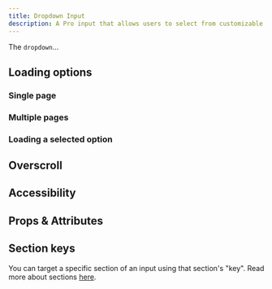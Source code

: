 ```yaml
---
title: Dropdown Input
description: A Pro input that allows users to select from customizable options list.
---
```


<InputPageHero title="Dropdown"></InputPageHero>

The `dropdown`...

<!-- Installation  -->

<!-- Base Example (plain text, static list) -->

<!-- Base Example (Option UI - CC selector) -->

## Loading options

### Single page

### Multiple pages

### Loading a selected option

## Overscroll

## Accessibility

## Props & Attributes


<!-- <reference-table input="dropdown">
</reference-table> -->

## Section keys

You can target a specific section of an input using that section's "key". Read more about sections [here](/essentials/inputs#sections).

<div>
  <formkit-input-diagram />
</div>

<reference-table type="sectionKeys" primary="section-key" :without="[]">
</reference-table>
